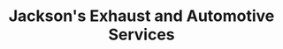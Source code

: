 ---
title: "Jackson's Exhaust and Automotive Services"
url: /richmond-city/jacksons-exhaust-and-automotive-services/
shop: Autowerkstatt
---